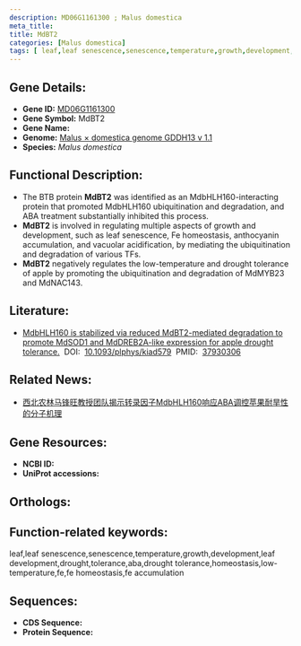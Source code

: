 ```yaml
---
description: MD06G1161300 ; Malus domestica
meta_title:
title: MdBT2
categories: [Malus domestica]
tags: [ leaf,leaf senescence,senescence,temperature,growth,development,leaf development,drought,tolerance,aba,drought tolerance,homeostasis,low-temperature,fe,fe homeostasis,fe accumulation ]
---
```


## Gene Details:
- **Gene ID:**	[MD06G1161300]()
- **Gene Symbol:** MdBT2
- **Gene Name:** 
- **Genome:** [Malus × domestica genome GDDH13 v 1.1]()
- **Species:** *Malus domestica*

## Functional Description:
   - The BTB protein **MdBT2** was identified as an MdbHLH160-interacting protein that promoted MdbHLH160 ubiquitination and degradation, and ABA treatment substantially inhibited this process.
   - **MdBT2** is involved in regulating multiple aspects of growth and development, such as leaf senescence, Fe homeostasis, anthocyanin accumulation, and vacuolar acidification, by mediating the ubiquitination and degradation of various TFs.
   - **MdBT2** negatively regulates the low-temperature and drought tolerance of apple by promoting the ubiquitination and degradation of MdMYB23 and MdNAC143.

## Literature:
   - [MdbHLH160 is stabilized via reduced MdBT2-mediated degradation to promote MdSOD1 and MdDREB2A-like expression for apple drought tolerance.]( https://academic.oup.com/plphys/advance-article/doi/10.1093/plphys/kiad579/7334580?login=true)&nbsp;&nbsp;DOI:&nbsp;&nbsp;[10.1093/plphys/kiad579](https://academic.oup.com/plphys/advance-article/doi/10.1093/plphys/kiad579/7334580?login=true)&nbsp;&nbsp;PMID:&nbsp;&nbsp;[37930306](https://pubmed.ncbi.nlm.nih.gov/37930306/)

## Related News:
   - [西北农林马锋旺教授团队揭示转录因子MdbHLH160响应ABA调控苹果耐旱性的分子机理](https://mp.weixin.qq.com/s?__biz=MzIyOTY2NDYyNQ==&mid=2247585888&idx=4&sn=136e4d398b37336a1831cb860b87c945&chksm=c271f92526ccae86cc97c4e7463a1f5aa832f4927702cfbf41308cbf83490e253dcb6e2346cb&scene=27#wechat_redirect)

## Gene Resources:
- **NCBI ID:** [](https://www.ncbi.nlm.nih.gov/gene/?term=)
- **UniProt accessions:** [](https://www.uniprot.org/uniprotkb//entry)

## Orthologs:

## Function-related keywords:
leaf,leaf senescence,senescence,temperature,growth,development,leaf development,drought,tolerance,aba,drought tolerance,homeostasis,low-temperature,fe,fe homeostasis,fe accumulation

## Sequences:
- **CDS Sequence:**
- **Protein Sequence:**
